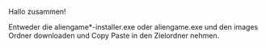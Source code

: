Hallo zusammen!

Entweder die aliengame*-installer.exe oder aliengame.exe und den images Ordner downloaden und Copy Paste in den Zielordner nehmen.
